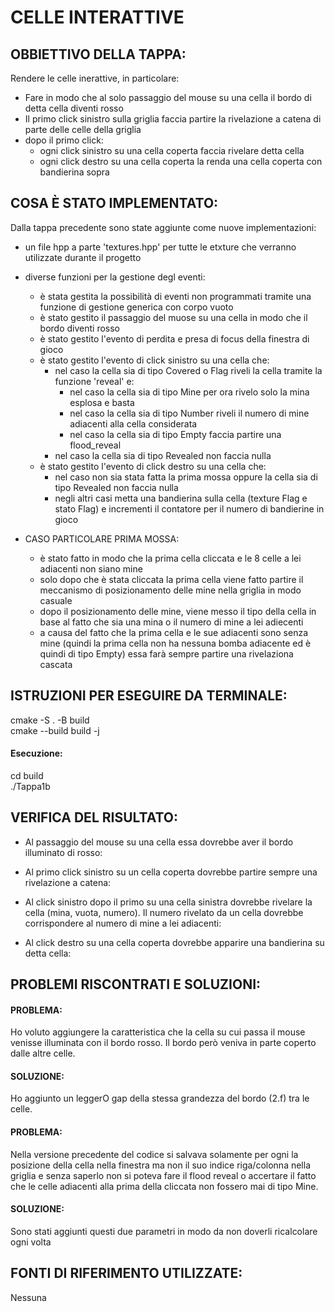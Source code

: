 # CELLE INTERATTIVE 

## OBBIETTIVO DELLA TAPPA: 
Rendere le celle inerattive, in particolare: 
- Fare in modo che al solo passaggio del mouse su una cella il bordo di detta cella diventi rosso 
- Il primo click sinistro sulla griglia faccia partire la rivelazione a catena di parte delle celle della griglia 
- dopo il primo click: 
    * ogni click sinistro su una cella coperta faccia rivelare detta cella 
    * ogni click destro su una cella coperta la renda una cella coperta con bandierina sopra 

## COSA È STATO IMPLEMENTATO: 
Dalla tappa precedente sono state aggiunte come nuove implementazioni: 
- un file hpp a parte 'textures.hpp' per tutte le etxture che verranno utilizzate durante il progetto 
- diverse funzioni per la gestione degl eventi: 
    * è stata gestita la possibilità di eventi non programmati tramite una funzione di gestione generica con corpo vuoto 
    * è stato gestito il passaggio del muose su una cella in modo che il bordo diventi rosso 
    * è stato gestito l'evento di perdita e presa di focus della finestra di gioco 
    * è stato gestito l'evento di click sinistro su una cella che: 
        * nel caso la cella sia di tipo Covered o Flag riveli la cella tramite la funzione 'reveal' e: 
            * nel caso la cella sia di tipo Mine per ora rivelo solo la mina esplosa e basta 
            * nel caso la cella sia di tipo Number riveli il numero di mine adiacenti alla cella considerata 
            * nel caso la cella sia di tipo Empty faccia partire una flood_reveal 
        * nel caso la cella sia di tipo Revealed non faccia nulla 
    * è stato gestito l'evento di click destro su una cella che: 
        * nel caso non sia stata fatta la prima mossa oppure la cella sia di tipo Revealed non faccia nulla 
        * negli altri casi metta una bandierina sulla cella (texture Flag e stato Flag) e incrementi il contatore per il numero di bandierine in gioco 

- CASO PARTICOLARE PRIMA MOSSA: 
    * è stato fatto in modo che la prima cella cliccata e le 8 celle a lei adiacenti non siano mine
    * solo dopo che è stata cliccata la prima cella viene fatto partire il meccanismo di posizionamento delle mine nella griglia in modo casuale 
    * dopo il posizionamento delle mine, viene messo il tipo della cella in base al fatto che sia una mina o il numero di mine a lei adiecenti
    * a causa del fatto che la prima cella e le sue adiacenti sono senza mine (quindi la prima cella non ha nessuna bomba adiacente ed è quindi di tipo Empty) essa farà sempre partire una rivelaziona cascata 

## ISTRUZIONI PER ESEGUIRE DA TERMINALE: 
cmake -S . -B build <br> 
cmake --build build -j

#### Esecuzione: 
cd build <br> 
./Tappa1b

## VERIFICA DEL RISULTATO: 
- Al passaggio del mouse su una cella essa dovrebbe aver il bordo illuminato di rosso: 

- Al primo click sinistro su un cella coperta dovrebbe partire sempre una rivelazione a catena: 

- Al click sinistro dopo il primo su una cella sinistra dovrebbe rivelare la cella (mina, vuota, numero). Il numero rivelato da un cella dovrebbe corrispondere al numero di mine a lei adiacenti:  

- Al click destro su una cella coperta dovrebbe apparire una bandierina su detta cella: 

## PROBLEMI RISCONTRATI E SOLUZIONI:
#### PROBLEMA:  
Ho voluto aggiungere la caratteristica che la cella su cui passa il mouse venisse illuminata con il bordo rosso. Il bordo però veniva in parte coperto dalle altre celle. 
#### SOLUZIONE: 
Ho aggiunto un leggerO gap della stessa grandezza del bordo (2.f) tra le celle. 

#### PROBLEMA: 
Nella versione precedente del codice si salvava solamente per ogni la posizione della cella nella finestra ma non il suo indice riga/colonna nella griglia e senza saperlo non si poteva fare il flood reveal o accertare il fatto che le celle adiacenti alla prima della cliccata non fossero mai di tipo Mine. 
#### SOLUZIONE: 
Sono stati aggiunti questi due parametri in modo da non doverli ricalcolare ogni volta 

## FONTI DI RIFERIMENTO UTILIZZATE: 
Nessuna 

